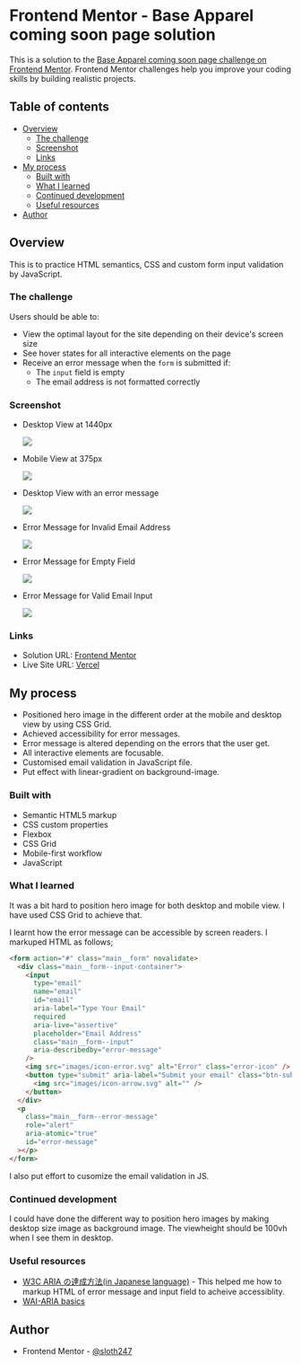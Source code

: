 # Frontend Mentor - Base Apparel coming soon page solution

This is a solution to the [Base Apparel coming soon page challenge on Frontend Mentor](https://www.frontendmentor.io/challenges/base-apparel-coming-soon-page-5d46b47f8db8a7063f9331a0). Frontend Mentor challenges help you improve your coding skills by building realistic projects.

## Table of contents

- [Overview](#overview)
  - [The challenge](#the-challenge)
  - [Screenshot](#screenshot)
  - [Links](#links)
- [My process](#my-process)
  - [Built with](#built-with)
  - [What I learned](#what-i-learned)
  - [Continued development](#continued-development)
  - [Useful resources](#useful-resources)
- [Author](#author)

## Overview

This is to practice HTML semantics, CSS and custom form input validation by JavaScript.

### The challenge

Users should be able to:

- View the optimal layout for the site depending on their device's screen size
- See hover states for all interactive elements on the page
- Receive an error message when the `form` is submitted if:
  - The `input` field is empty
  - The email address is not formatted correctly

### Screenshot

- Desktop View at 1440px

  ![](./images/screenshot-desktop.png)

- Mobile View at 375px

  ![](./images/screenshot-mobile.png)

- Desktop View with an error message

  ![](./images/screenshot-desktop-error.png)

- Error Message for Invalid Email Address

  ![](./images/screenshot-email-invalid.png)

- Error Message for Empty Field

  ![](./images/screenshot-email-cannot-be-empty.png)

- Error Message for Valid Email Input

  ![](./images/screenshot-email-valid.png)

### Links

- Solution URL: [Frontend Mentor](https://www.frontendmentor.io/solutions/email-register-website-with-validation-ZnJ0EgwQc)
- Live Site URL: [Vercel](https://base-apparel-nu.vercel.app/)

## My process

- Positioned hero image in the different order at the mobile and desktop view by using CSS Grid.
- Achieved accessibility for error messages.
- Error message is altered depending on the errors that the user get.
- All interactive elements are focusable.
- Customised email validation in JavaScript file.
- Put effect with linear-gradient on background-image.

### Built with

- Semantic HTML5 markup
- CSS custom properties
- Flexbox
- CSS Grid
- Mobile-first workflow
- JavaScript

### What I learned

It was a bit hard to position hero image for both desktop and mobile view. I have used CSS Grid to achieve that.

I learnt how the error message can be accessible by screen readers. I markuped HTML as follows;

```html
<form action="#" class="main__form" novalidate>
  <div class="main__form--input-container">
    <input
      type="email"
      name="email"
      id="email"
      aria-label="Type Your Email"
      required
      aria-live="assertive"
      placeholder="Email Address"
      class="main__form--input"
      aria-describedby="error-message"
    />
    <img src="images/icon-error.svg" alt="Error" class="error-icon" />
    <button type="submit" aria-label="Submit your email" class="btn-submit">
      <img src="images/icon-arrow.svg" alt="" />
    </button>
  </div>
  <p
    class="main__form--error-message"
    role="alert"
    aria-atomic="true"
    id="error-message"
  ></p>
</form>
```

I also put effort to cusomize the email validation in JS.

### Continued development

I could have done the different way to position hero images by making desktop size image as background image. The viewheight should be 100vh when I see them in desktop.

### Useful resources

- [W3C ARIA の達成方法(in Japanese language)](https://waic.jp/docs/WCAG-TECHS/aria.htmlm) - This helped me how to markup HTML of error message and input field to acheive accessiblity.
- [WAI-ARIA basics](https://developer.mozilla.org/ja/docs/Learn/Accessibility/WAI-ARIA_basics)

## Author

- Frontend Mentor - [@sloth247](https://www.frontendmentor.io/profile/Sloth247)
